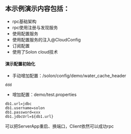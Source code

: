 ## 本示例演示内容包括：

* rpc基础架构
* rpc使用注册与发现服务
* 使用配置服务
* 使用配置服务的注入@CloudConfig
* 订阅配置
* 使用了Solon cloud技术


#### 演示配置初始化

* 手动增加配置：/solon/config/demo/water_cache_header
```
ddd
```

* 增加配置：demo/test.properties
```
db1.url=jdbc
db1.username=solon
db1.password=xxx
db1.jdbcUrl=${db1.url}
```
可以把ServerApp重启、换端口，Client依然可以成功rpc
  